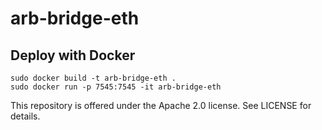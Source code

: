 # arb-bridge-eth

## Deploy with Docker

```
sudo docker build -t arb-bridge-eth .
sudo docker run -p 7545:7545 -it arb-bridge-eth
```

This repository is offered under the Apache 2.0 license. See LICENSE for details.
